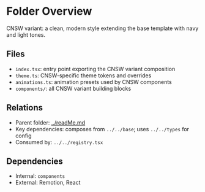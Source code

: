# Folder Overview

CNSW variant: a clean, modern style extending the base template with navy and light tones.

## Files

- `index.tsx`: entry point exporting the CNSW variant composition
- `theme.ts`: CNSW-specific theme tokens and overrides
- `animations.ts`: animation presets used by CNSW components
- `components/`: all CNSW variant building blocks

## Relations

- Parent folder: [../readMe.md](../readMe.md)
- Key dependencies: composes from `../../base`; uses `../../types` for config
- Consumed by: `../../registry.tsx`

## Dependencies

- Internal: `components`
- External: Remotion, React
